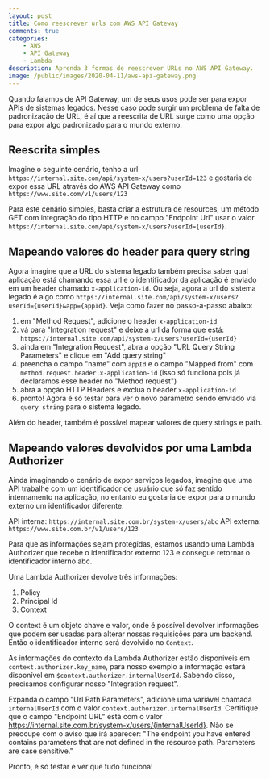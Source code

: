 ```yaml
---
layout: post
title: Como reescrever urls com AWS API Gateway
comments: true
categories: 
    - AWS
    - API Gateway
    - Lambda
description: Aprenda 3 formas de reescrever URLs no AWS API Gateway.
image: /public/images/2020-04-11/aws-api-gateway.png
---
```


Quando falamos de API Gateway, um de seus usos pode ser para expor APIs de sistemas legados. Nesse caso pode surgir um problema de falta de padronização de URL, é aí que a reescrita de URL surge como uma opção para expor algo padronizado para o mundo externo.

## Reescrita simples

Imagine o seguinte cenário, tenho a url `https://internal.site.com/api/system-x/users?userId=123` e gostaria de expor essa URL através do AWS API Gateway como `https://www.site.com/v1/users/123`

Para este cenário simples, basta criar a estrutura de resources, um método GET com integração do tipo HTTP e no campo "Endpoint Url" usar o valor `https://internal.site.com/api/system-x/users?userId={userId}`.

## Mapeando valores do header para query string

Agora imagine que a URL do sistema legado também precisa saber qual aplicação está chamando essa url e o identificador da aplicação é enviado em um header chamado `x-application-id`. Ou seja, agora a url do sistema legado é algo como `https://internal.site.com/api/system-x/users?userId={userId}&app={appId}`. Veja como fazer no passo-a-passo abaixo:

1. em "Method Request", adicione o header `x-application-id` 
2. vá para "Integration request" e deixe a url da forma que está: `https://internal.site.com/api/system-x/users?userId={userId}`
3. ainda em "Integration Request", abra a opção "URL Query String Parameters" e clique em "Add query string"
4. preencha o campo "name" com `appId` e o campo "Mapped from" com `method.request.header.x-application-id` (isso só funciona pois já declaramos esse header no "Method request")
6. abra a opção HTTP Headers e exclua o header `x-application-id`
5. pronto! Agora é só testar para ver o novo parâmetro sendo enviado via `query string` para o sistema legado.

Além do header, também é possível mapear valores de query strings e path.

## Mapeando valores devolvidos por uma Lambda Authorizer

Ainda imaginando o cenário de expor serviços legados, imagine que uma API trabalhe com um identificador de usuário que só faz sentido internamento na aplicação, no entanto eu gostaria de expor para o mundo externo um identificador diferente.

API interna: `https://internal.site.com.br/system-x/users/abc`
API externa: `https://www.site.com.br/v1/users/123`

Para que as informações sejam protegidas, estamos usando uma Lambda Authorizer que recebe o identificador externo 123 e consegue retornar o identificador interno abc.

Uma Lambda Authorizer devolve três informações:

1. Policy
2. Principal Id
3. Context

O context é um objeto chave e valor, onde é possível devolver informações que podem ser usadas para alterar nossas requisições para um backend. Então o identificador interno será devolvido no `Context`.

As informações do contexto da Lambda Authorizer estão disponíveis em  `context.authorizer.key_name`, para nosso exemplo a informação estará disponível em `$context.authorizer.internalUserId`. Sabendo disso, precisamos configurar nosso "Integration request".

Expanda o campo "Url Path Parameters", adicione uma variável chamada `internalUserId` com o valor `context.authorizer.internalUserId`. Certifique que o campo "Endpoint URL" está com o valor https://internal.site.com.br/system-x/users/{internalUserId}. Não se preocupe com o aviso que irá aparecer: "The endpoint you have entered contains parameters that are not defined in the resource path. Parameters are case sensitive."

Pronto, é só testar e ver que tudo funciona!